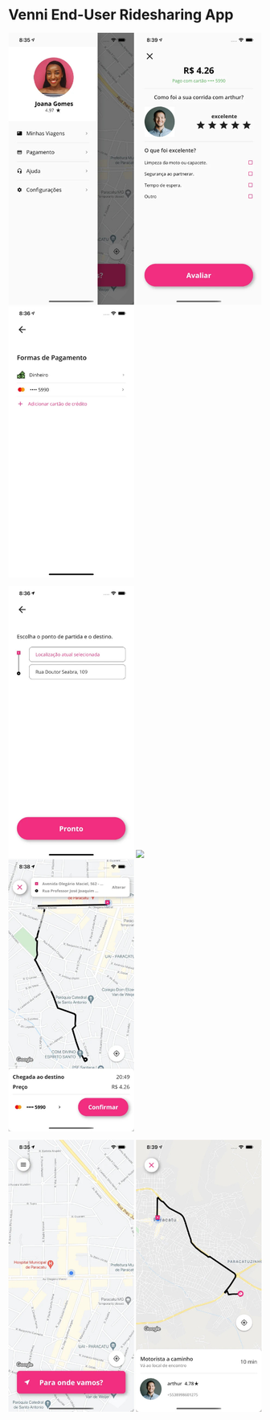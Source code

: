 # Venni End-User Ridesharing App

<p float="center">
  <img src="https://github.com/abrantesarthur/venni_client_app/blob/master/assets/screenshot_eight.jpg" width="250" />
  <img src="https://github.com/abrantesarthur/venni_client_app/blob/master/assets/screenshot_seven.jpg" width="250" /> 
  <img src="https://github.com/abrantesarthur/venni_client_app/blob/master/assets/screenshot_five.jpg"  width="250" />
</p>
<p float="center">
  <img src="https://github.com/abrantesarthur/venni_client_app/blob/master/assets/screenshot_four.jpg" width="250" />
  <img src="https://github.com/abrantesarthur/venni_client_app/blob/master/assets/screenshot_three.jpg" width="250" /> 
  <img src="https://github.com/abrantesarthur/venni_client_app/blob/master/assets/screenshot_six.jpg"  width="250" />
</p>
<p float="center">
  <img src="https://github.com/abrantesarthur/venni_client_app/blob/master/assets/screenshot_one.jpg" width="250" />
  <img src="https://github.com/abrantesarthur/venni_client_app/blob/master/assets/screenshot_two.jpg" width="250" /> 
</p>
